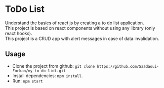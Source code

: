 # ToDo List
Understand the basics of react js by creating a to do list application.  
This project is based on react components without using any library (only react hooks).  
This project is a CRUD app with alert messages in case of data invalidation.

## Usage
* Clone the project from github: `git clone https://github.com/Saadaoui-Forkan/my-to-do-lidt.git`
* Install dependencies: `npm install`.
* Run: `npm start`
